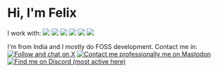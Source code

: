 # Hi, I'm Felix
I work with:
![](https://img.shields.io/badge/full--stack-4D4D4D?style=for-the-badge&logo=react&logoColor=61DAFB&labelColor=282C34)
![](https://img.shields.io/badge/python-3670A0?style=for-the-badge&logo=python&logoColor=ffdd54)
![](https://img.shields.io/badge/JavaScript-F7DF1E?style=for-the-badge&logo=JavaScript&logoColor=000)
![](https://img.shields.io/badge/C%2FC%2B%2B-00599C?style=for-the-badge&logo=c%2B%2B&logoColor=white)
![](https://img.shields.io/badge/React-20232A?style=for-the-badge&logo=react&logoColor=61DAFB)
![](https://img.shields.io/badge/Svelte-4A4A55?style=for-the-badge&logo=svelte&logoColor=FF3E00)

I'm from India and I mostly do FOSS development. Contact me in: 
[![Follow and chat on X](https://img.shields.io/badge/X-000000?style=for-the-badge&logo=x&logoColor=white)](https://x.com/felix_devx)
[![Contact me professionally me on Mastodon](https://img.shields.io/badge/Mastodon-6364FF?style=for-the-badge&logo=mastodon&logoColor=white)](https://mastodon.social/@felix_devx)
[![Find me on Discord (most active here)](https://img.shields.io/badge/Discord-5865F2?style=for-the-badge&logo=discord&logoColor=white)](https://discord.com/users/showercat_)
